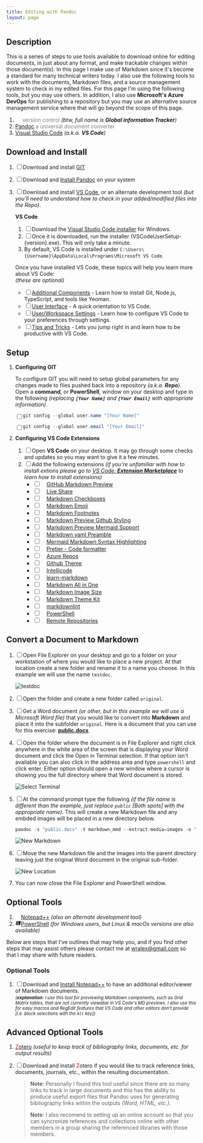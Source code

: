 ```yaml
---
title: Editing with Pandoc
layout: page
---
```

## Description

This is a series of steps to use tools available to download online for
editing documents, in just about any format, and make trackable changes
within those document(s). In this page I make use of Markdown since it's become a
standard for many technical writers today. I also use the following tools to
work with the documents, Markdown files, and a source management system to check
in my edited files. For this page I'm using the following tools, but you may use
others. In addition, I also use **Microsoft's Azure DevOps** for publishing to a
repository but you may use an alternative source management service where that
will go beyond the scope of this page.

1. [<img src="https://git-scm.com/images/logo@2x.png" height="15"/>][GIT]
   <span style="color: grey;">version control</span>
   _(btw, full name is **Global information Tracker**)_
1. [Pandoc] <span style="color: grey;">a universal document converter</span>
1. [Visual Studio Code] _(a.k.a. **VS Code**)_

## Download and Install

1. <input type="checkbox" />Download and install [GIT][GIT Downloads]
2. <input type="checkbox" />Download and [Install Pandoc] on your system
3. <input type="checkbox" />Download and install [VS Code][Visual Studio Code],
   or an alternate development tool _(but you'll need to understand how to_
   _check in your added/modified files into the Repo)_.

   **VS Code**

   1. <input type="checkbox" />Download the [Visual Studio Code installer](https://go.microsoft.com/fwlink/?LinkID=534107) for Windows.
   1. <input type="checkbox" />Once it is downloaded, run the installer (VSCodeUserSetup-{version}.exe). This will only take a minute.
   1. By default, VS Code is installed under `C:\Users\{Username}\AppData\Local\Programs\Microsoft VS Code`.

   Once you have installed VS Code, these topics will help you learn more about VS Code:  
   _(these are optional)_

   - <input type="checkbox" />[Additional Components](https://code.visualstudio.com/docs/setup/additional-components)
     \- Learn how to install Git, Node.js, TypeScript, and tools like Yeoman.
   - <input type="checkbox" />[User Interface](https://code.visualstudio.com/docs/getstarted/userinterface)
     \- A quick orientation to VS Code.
   - <input type="checkbox" />[User/Workspace Settings](https://code.visualstudio.com/docs/getstarted/settings)
     \- Learn how to configure VS Code to your preferences through settings.
   - <input type="checkbox" />[Tips and Tricks](https://code.visualstudio.com/docs/getstarted/tips-and-tricks)
     \- Lets you jump right in and learn how to be productive with VS Code.

## Setup

1. **Configuring GIT**

   To configure GIT you will need to setup global parameters for any changes
   made to files pushed back into a repository _(a.k.a. **Repo**)_.  
   Open a **command**, or **PowerShell**, window on your desktop and type in the
   following _(replacing **`[Your Name]`** and **`[Your Email]`** with_
   _appropriate information)_.

   <input type="checkbox" style="float:left;" />
   <i title="Copy Text"  style="float:right;" class="fas fa-clipboard" clip-text='git config --global user.name "[Your Name]"'></i>

   ```powershell
   git config --global user.name "[Your Name]"
   ```

   <input type="checkbox" style="float:left;" />
   <i title="Copy Text"  style="float:right;" class="fas fa-clipboard" clip-text='git config --global user.email "[Your Email]"'></i>

   ```powershell
   git config --global user.email "[Your Email]"
   ```

1. **Configuring VS Code Extensions**

   1. <input type="checkbox" />Open **VS Code** on your desktop. It may go through some checks and updates
      so you may want to give it a few minutes.
   1. <input type="checkbox" />Add the following extensions _(if you're_
      _unfamiliar with how to install extions please go to_
      _[VS Code: **Extension Marketplace**] to learn how to install extensions)_
      - <input type="checkbox" />[<img src="https://bierner.gallerycdn.vsassets.io/extensions/bierner/github-markdown-preview/0.3.0/1651533762167/Microsoft.VisualStudio.Services.Icons.Default" height="15" />GitHub Markdown Preview][GitHub Markdown Preview]
        <i title="Copy Text" class="fas fa-clipboard" clip-text="GitHub Markdown Preview"></i>
      - <input type="checkbox" />[<img src="https://ms-vsliveshare.gallerycdn.vsassets.io/extensions/ms-vsliveshare/vsliveshare/1.0.5834/1678124842214/Microsoft.VisualStudio.Services.Icons.Default" height="15" />Live Share][Live Share]
        <i title="Copy Text" class="fas fa-clipboard" clip-text="Live Share"></i>
      - <input type="checkbox" />[<img src="https://bierner.gallerycdn.vsassets.io/extensions/bierner/markdown-checkbox/0.4.0/1667513871796/Microsoft.VisualStudio.Services.Icons.Default" height="15" />Markdown Checkboxes][Markdown Checkboxes]
        <i title="Copy Text" class="fas fa-clipboard" clip-text="Markdown Checkboxes"></i>
      - <input type="checkbox" />[<img src="https://bierner.gallerycdn.vsassets.io/extensions/bierner/markdown-emoji/0.3.0/1657843376933/Microsoft.VisualStudio.Services.Icons.Default" height="15" />Markdown Emoji][Markdown Emoji]
        <i title="Copy Text" class="fas fa-clipboard" clip-text="Markdown Emoji"></i>
      - <input type="checkbox" />[<img src="https://bierner.gallerycdn.vsassets.io/extensions/bierner/markdown-footnotes/0.1.1/1668806677422/Microsoft.VisualStudio.Services.Icons.Default" height="15" />Markdown Footnotes][Markdown Footnotes]
        <i title="Copy Text" class="fas fa-clipboard" clip-text="Markdown Footnotes"></i>
      - <input type="checkbox" />[<img src="https://bierner.gallerycdn.vsassets.io/extensions/bierner/markdown-preview-github-styles/1.0.1/1642545629948/Microsoft.VisualStudio.Services.Icons.Default" height="15" />Markdown Preview Github Styling][Markdown Preview Github Styling]
        <i title="Copy Text" class="fas fa-clipboard" clip-text="Markdown Preview Github Styling"></i>
      - <input type="checkbox" />[<img src="https://bierner.gallerycdn.vsassets.io/extensions/bierner/markdown-mermaid/1.17.7/1678235901215/Microsoft.VisualStudio.Services.Icons.Default" height="15" />Markdown Preview Mermaid Support][Markdown Preview Mermaid Support]
        <i title="Copy Text" class="fas fa-clipboard" clip-text="Markdown Preview Mermaid Support"></i>
      - <input type="checkbox" />[<img src="https://bierner.gallerycdn.vsassets.io/extensions/bierner/markdown-yaml-preamble/0.1.0/1631131915840/Microsoft.VisualStudio.Services.Icons.Default" height="15" />Markdown yaml Preamble][Markdown yaml Preamble]
        <i title="Copy Text" class="fas fa-clipboard" clip-text="Markdown yaml Preamble"></i>
      - <input type="checkbox" />[<img src="https://bpruitt-goddard.gallerycdn.vsassets.io/extensions/bpruitt-goddard/mermaid-markdown-syntax-highlighting/1.5.1/1676597143386/Microsoft.VisualStudio.Services.Icons.Default" height="15" />Mermaid Markdown Syntax Highlighting][Mermaid Markdown Syntax Highlighting]
        <i title="Copy Text" class="fas fa-clipboard" clip-text="Mermaid Markdown Syntax Highlighting"></i>
      - <input type="checkbox" />[<img src="https://esbenp.gallerycdn.vsassets.io/extensions/esbenp/prettier-vscode/9.10.4/1673460374911/Microsoft.VisualStudio.Services.Icons.Default" height="15" />Pretier - Code formatter][Pretier - Code formatter]
        <i title="Copy Text" class="fas fa-clipboard" clip-text="Pretier - Code formatter"></i>
      - <input type="checkbox" />[<img src="https://ms-vscode.gallerycdn.vsassets.io/extensions/ms-vscode/azure-repos/0.29.2023030801/1678268706093/Microsoft.VisualStudio.Services.Icons.Default" height="15" />Azure Repos][Azure Repos]
        <i title="Copy Text" class="fas fa-clipboard" clip-text="Azure Repos"></i>
      - <input type="checkbox" />[<img src="https://github.gallerycdn.vsassets.io/extensions/github/github-vscode-theme/6.3.3/1673918670432/Microsoft.VisualStudio.Services.Icons.Default" height="15" />Github Theme][Github Theme]
        <i title="Copy Text" class="fas fa-clipboard" clip-text="Github Theme"></i>
      - <input type="checkbox" />[<img src="https://visualstudioexptteam.gallerycdn.vsassets.io/extensions/visualstudioexptteam/vscodeintellicode/1.2.30/1673034060126/Microsoft.VisualStudio.Services.Icons.Default" height="15" />Intellicode][Intellicode]
        <i title="Copy Text" class="fas fa-clipboard" clip-text="Intellicode"></i>
      - <input type="checkbox" />[<img src="https://docsmsft.gallerycdn.vsassets.io/extensions/docsmsft/docs-markdown/0.2.117/1670976096682/Microsoft.VisualStudio.Services.Icons.Default" height="15" />learn-markdown][learn-markdown]
        <i title="Copy Text" class="fas fa-clipboard" clip-text="learn-markdown"></i>
      - <input type="checkbox" />[<img src="https://yzhang.gallerycdn.vsassets.io/extensions/yzhang/markdown-all-in-one/3.5.0/1668948176406/Microsoft.VisualStudio.Services.Icons.Default" height="15" />Markdown All in One][Markdown All in One]
        <i title="Copy Text" class="fas fa-clipboard" clip-text="Markdown All in One"></i>
      - <input type="checkbox" />[<img src="https://bierner.gallerycdn.vsassets.io/extensions/bierner/markdown-image-size/0.0.4/1556842265146/Microsoft.VisualStudio.Services.Icons.Default" height="15" />Markdown Image Size][Markdown Image Size]
        <i title="Copy Text" class="fas fa-clipboard" clip-text="Markdown Image Size"></i>
      - <input type="checkbox" />[<img src="https://ms-vscode.gallerycdn.vsassets.io/extensions/ms-vscode/theme-markdownkit/0.1.4/1499504007109/Microsoft.VisualStudio.Services.Icons.Default" height="15" />Markdown Theme Kit][Markdown Theme Kit]
        <i title="Copy Text" class="fas fa-clipboard" clip-text="Markdown Theme Kit"></i>
      - <input type="checkbox" />[<img src="https://davidanson.gallerycdn.vsassets.io/extensions/davidanson/vscode-markdownlint/0.49.0/1673500187272/Microsoft.VisualStudio.Services.Icons.Default" height="15" />markdownlint][markdownlint]
        <i title="Copy Text" class="fas fa-clipboard" clip-text="markdownlint"></i>
      - <input type="checkbox" />[<img src="https://ms-vscode.gallerycdn.vsassets.io/extensions/ms-vscode/powershell/2023.2.1/1677183697434/Microsoft.VisualStudio.Services.Icons.Default" height="15" />PowerShell][VS Code PowerShell]
        <i title="Copy Text" class="fas fa-clipboard" clip-text="PowerShell"></i>
      - <input type="checkbox" />[<img src="https://ms-vscode.gallerycdn.vsassets.io/extensions/ms-vscode/remote-repositories/0.31.2023030901/1678353498718/Microsoft.VisualStudio.Services.Icons.Default" height="15" />Remote Repositories][Remote Repositories]
        <i title="Copy Text" class="fas fa-clipboard" clip-text="Remote Repositories"></i>

## Convert a Document to Markdown

1. <input type="checkbox" />Open File Explorer on your desktop and go to a folder on your workstation
   of where you would like to place a new project. At that location create a
   new folder and rename it to a name you choose. In this example we will use
   the name `testdoc`<i title="Copy Text" class="fas fa-clipboard" clip-text='testdoc'></i>.

   ![testdoc](/images/new_testdoc_folder.png)
1. <input type="checkbox" />Open the folder and create a new folder called `original`<i title="Copy Text" class="fas fa-clipboard" clip-text='original'></i>.
1. <input type="checkbox" />Get a Word document _(or other, but in this_
   _example we will use a Microsoft Word file)_ that you would like to
   convert into **Markdown** and place it into the subfolder `original`. Here
   is a document that you can use for this exercise:
   **[public.docx](/samples/public.docx)**.
1. <input type="checkbox" />Open the folder where the document is in File
   Explorer and right click anywhere in the white area of the screen that is
   displaying your Word document and click the Open in Terminal selection.
   If that option isn't available you can also click in the address area and
   type `powershell` and click enter. Either option should open a new window
   where a cursor is showing you the full directory where that Word document
   is stored.

   ![Select Terminal](/images/Select_terminal.png)

1. <input type="checkbox" />At the command prompt type the following _(if the_
   _file name is different than the example, just replace `public` [Both_
   _spots] with the appropriate name)_. This will create a new Markdown file
   and any embded images will be placed in a new directory below.

   <i title="Copy Text"  style="float:right;" class="fas fa-clipboard" clip-text='pandoc -s "public.docx" -t markdown_mmd --extract-media=images -o "public.md"'></i>

   ```powershell
   pandoc -s "public.docx" -t markdown_mmd --extract-media=images -o "public.md"
   ```

   ![New Markdown](/images/new_markdown.png)

1. <input type="checkbox" />Move the new Markdown file and the images
   into the parent directory leaving just the original Word document in the
   original sub-folder.

   ![New Location](/images/new_location.png)

1. You can now close the File Explorer and PowerShell window.

## Optional Tools

1. [<img
   src="https://notepad-plus-plus.org/images/logo.svg"
   height="15" />Notepad++][Notepad++] _(also an alternate development tool)_
1. [<img src="data:image/jpeg;base64,/9j/4AAQSkZJRgABAQAAAQABAAD/2wCEAAYGBgYHBgc
   ICAcKCwoLCg8ODAwODxYQERAREBYiFRkVFRkVIh4kHhweJB42KiYmKjY+NDI0PkxERExfWl98fKcB
   BgYGBgcGBwgIBwoLCgsKDw4MDA4PFhAREBEQFiIVGRUVGRUiHiQeHB4kHjYqJiYqNj40MjQ+TERET
   F9aX3x8p//CABEIAC4ALgMBIgACEQEDEQH/xAAdAAABAwUBAAAAAAAAAAAAAAAIAAYHAQIDBAUJ/9
   oACAEBAAAAACl5eK23eyg0/YZ5pQyOHUuNWGj1YcQTKPLC9Nxe5DPfrWNqqSov/8QAFgEBAQEAAAA
   AAAAAAAAAAAAAAgME/9oACgICEAMQAAAAvJGb0xjSVGQgv//EADcQAAEDAwMABgcGBwAAAAAAAAMB
   AgQABQYHERITMTJBUWEWM0JVcZTSCBUhMFOiVmJygpWz4v/aAAgBAQABPwCjXyxxzPCe7wBEYuz2P
   kDa5q+aKtekeOe/bb80L6q9Jca9/Wz5oX1V6UYx/EFr+bF9VQrra7ihFg3CLK4bc+gMwvHfq5cFXa
   p0tkGDLmP7EcBDO+A2q6oboUm6xXXQxGRiymumFZ+L0Y5271StRNPGWIA7vZ1WRaCtYqry6RQ8up3
   LvG6ivTwSivTwSvs7W5RWi/3XvkSxx2fADP8AutUrgkHCLl3PkuHGZ/e7d37Uoj60qzmVHnCxiZGJ
   OgTOTBjRnSqDn2t0/RX2q1XwYeJXOOWGTeBO5rHYvbErO0zzbRi1pPavuvT3HhL2zAWU/wCMh3Otd
   bnxFYra13WpZL0/YysSwa/ZdJVsNnQQ2O2NOI3cbfJie2+pF6xTTcJLLjNufdb8X1yMapibs7zqP/
   W2sjHqBf5xZ90tV4MXbrdEKjGM8GJx2a2oMU1yuMOCH1kk4ws/qI5GpUeOKLHDHE3YYRtGxPBrE4p
   WrtsyW55kd0ay3A8cMYAglEB5GOTbn1t83ULI9VYeKxseg47cowQsViSQwjIdR9fGsbZqRi12W52v
   Grp06heJyFgGe1zH07U/XLuxQ3+KPWlOC5ObPrZPudkmx48UrpRSyAPCnNvY7f8AP+R//8QAHxEAA
   gICAQUAAAAAAAAAAAAAAQIAAxExQRASEyEi/9oACAECAQE/AKaRYGJJAEFNZGQ5joFG5SQlOTzC30
   W1niM2Z5fSjt1C+eOn/8QAHhEBAAICAQUAAAAAAAAAAAAAAQACAxExEBITISL/2gAIAQMBAT8AyZO
   xAOY5bjpCVssyDfJCvyHMCeP2u+YV10//2Q==" height="15"/>PowerShell][PowerShell]
   _(for Windows users, but Linux & macOs versions are also available)_


Below are steps that I've outlines that may help you, and if you
find other steps that may assist others please contact me at <wralex@gmail.com>
so that I may share with future readers.

### Optional Tools

1. <input type="checkbox" />Download and [Install Notepad++] to have an additional editor/viewer of
   Markdown documents.  
   <small>_(**explanation**: I use this tool for previewing
   Markdown components, such as Grid Matrix tables, that are not currently
   viewable in VS Code's MD previews. I also use this for easy macros and
   RegEdit features that VS Code and other editors don't provide [i.e. block selections with the `Alt` key])_</small>

## Advanced Optional Tools

1. [<span style="color:red">Z</span>otero] _(useful to keep track of
   bibliography links, documents, etc. for output results)_

1. <input type="checkbox" />Download and install <span style="color:red">Z</span>otero if
   you would like to track reference links, documents, journals, etc., within
   the resulting documentation.  
   > **Note**: Personally I found this tool useful since there are so many links
   to track in large documents and this has the ability to produce useful
   export files that Pandoc uses for generating bibliography links within the
   outputs _(Word, HTML, etc.)_.
   >
   > **Note**: I also recomend to setting up an online account so that you can
   syncronize references and collections online with other members in a group
   sharing the referenced libraries with those members.



[GIT]: https://git-scm.com/about "git --local-branching-on-the-cheap"
[GIT Downloads]: https://git-scm.com/downloads "git --fast-version-control"
[Visual Studio Code]: https://code.visualstudio.com "Microsoft's Visual Studio Code"
[Pandoc]: https://pandoc.org "Pandoc, a universal document converter"
[Notepad++]: https://notepad-plus-plus.org "Notepad++, a free source code editor and Notepad replacement"
[Install Pandoc]: https://pandoc.org/installing.html "Download and install Pandoc"
[Install Notepad++]: https://notepad-plus-plus.org/downloads "Notepad++ Downloads"
[PowerShell]: https://learn.microsoft.com/en-us/powershell/scripting/overview
[Install Powershell]: https://learn.microsoft.com/en-us/powershell/scripting/install/installing-powershell-on-windows "Installing PowerShell on Windows"
[<span style="color:red">z</span>otero]: https://www.zotero.org "zotero, Your personal research assistant"
[VS Code: **Extension Marketplace**]: https://code.visualstudio.com/docs/editor/extension-marketplace
[GitHub Markdown Preview]: https://marketplace.visualstudio.com/items?itemName=bierner.github-markdown-preview
[Live Share]: https://marketplace.visualstudio.com/items?itemName=MS-vsliveshare.vsliveshare
[Markdown Checkboxes]: https://marketplace.visualstudio.com/items?itemName=bierner.markdown-checkbox
[Markdown Emoji]: https://marketplace.visualstudio.com/items?itemName=bierner.markdown-emoji
[Markdown Footnotes]: https://marketplace.visualstudio.com/items?itemName=bierner.markdown-footnotes
[Markdown Preview Github Styling]: https://marketplace.visualstudio.com/items?itemName=bierner.markdown-preview-github-styles
[Markdown Preview Mermaid Support]: https://marketplace.visualstudio.com/items?itemName=bierner.markdown-mermaid
[Markdown yaml Preamble]: https://marketplace.visualstudio.com/items?itemName=bierner.markdown-yaml-preamble
[Mermaid Markdown Syntax Highlighting]: https://marketplace.visualstudio.com/items?itemName=bpruitt-goddard.mermaid-markdown-syntax-highlighting
[Pretier - Code formatter]: https://marketplace.visualstudio.com/items?itemName=esbenp.prettier-vscode
[Azure Repos]: https://marketplace.visualstudio.com/items?itemName=ms-vscode.azure-repos
[Github Theme]: https://marketplace.visualstudio.com/items?itemName=GitHub.github-vscode-theme
[Intellicode]: https://marketplace.visualstudio.com/items?itemName=VisualStudioExptTeam.vscodeintellicode
[learn-markdown]: https://marketplace.visualstudio.com/items?itemName=docsmsft.docs-markdown
[Markdown All in One]: https://marketplace.visualstudio.com/items?itemName=yzhang.markdown-all-in-one
[Markdown Image Size]: https://marketplace.visualstudio.com/items?itemName=bierner.markdown-image-size
[Markdown Theme Kit]: https://marketplace.visualstudio.com/items?itemName=ms-vscode.Theme-MarkdownKit
[markdownlint]: https://marketplace.visualstudio.com/items?itemName=DavidAnson.vscode-markdownlint
[VS Code PowerShell]: https://marketplace.visualstudio.com/items?itemName=ms-vscode.PowerShell
[Remote Repositories]: https://marketplace.visualstudio.com/items?itemName=ms-vscode.remote-repositories
